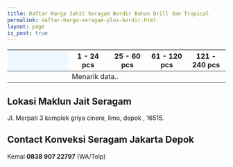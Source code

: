 ```yaml
---
title: Daftar Harga Jahit Seragam Bordir Bahan Drill dan Tropical
permalink: daftar-harga-seragam-plus-bordir.html
layout: page
is_post: true
---
```


<div class="table-responsive">
<table class="post-tab-1" id="HargaBag">
<thead>
<tr>
  <th style="background: aliceblue;" width="28%"></th>
  <th width="18%">1 - 24 pcs</th>
  <th width="18%">25 - 60 pcs</th>
  <th width="18%">61 - 120 pcs</th>
  <th width="18%">121 - 240 pcs</th>
</tr>
</thead>
<tbody>
  <tr>
    <td></td>
    <td class="nm" colspan="4">Menarik data..</td>
  </tr>
</tbody>
</table>
</div>

## Lokasi Maklun Jait Seragam
Jl. Merpati 3 komplek griya cinere, limo, depok , 16515.

## Contact Konveksi Seragam Jakarta Depok
Kemal **0838 907 22797** (WA/Telp)

<script type="text/javascript">
  function showInfo(data, tabletop) {
  
  $("#HargaBag tbody").html("");
  $.each( tabletop.sheets("FOBKemeja").all(), function(i, fob) {
    var cat_li = $('<tr><td><strong>' + fob.Jenis + '</strong></td>');
  cat_li.append('<td class="nm">Rp ' + fob.Kecil + ' </td><td class="nm">Rp '+ fob.Sedang +'</td><td class="nm">Rp '+ fob.Besar +'</td><td class="nm">Rp ' + fob.Jumbo +'</td></tr>');
    cat_li.appendTo("#HargaBag tbody");
  })
  }
</script>
